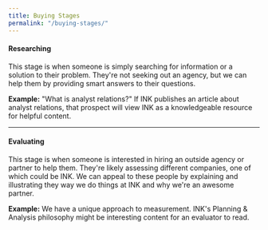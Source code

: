```yaml
---
title: Buying Stages
permalink: "/buying-stages/"
---
```


#### **Researching**

This stage is when someone is simply searching for information or a solution to their problem. They're not seeking out an agency, but we can help them by providing smart answers to their questions.
   
**Example:** "What is analyst relations?" If INK publishes an article about analyst relations, that prospect will view INK as a knowledgeable resource for helpful content.

---

#### **Evaluating**

This stage is when someone is interested in hiring an outside agency or partner to help them. They're likely assessing different companies, one of which could be INK. We can appeal to these people by explaining and illustrating they way we do things at INK and why we're an awesome partner. 
   
**Example:** We have a unique approach to measurement. INK's Planning & Analysis philosophy might be interesting content for an evaluator to read.